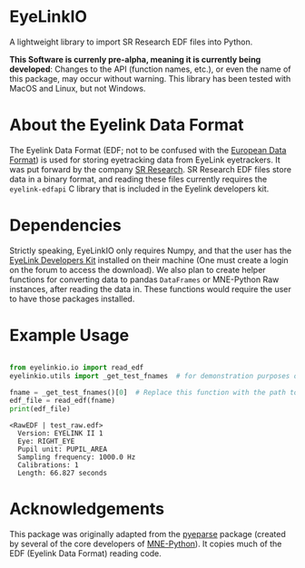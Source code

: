 EyeLinkIO
=========

A lightweight library to import SR Research EDF files into Python.

**This Software is currenly pre-alpha, meaning it is currently being developed**: Changes to the API (function names, etc.), or even the name of this package, may occur without warning. This library has been tested with MacOS and Linux, but not Windows.

About the Eyelink Data Format
=============================

The Eyelink Data Format (EDF; not to be confused with the [European Data Format](<https://www.edfplus.info>)) is used for storing eyetracking data from EyeLink eyetrackers. It was put forward by the company [SR Research](<https://www.sr-research.com>). SR Research EDF files store data in a binary format, and reading these files currently requires the `eyelink-edfapi` C library that is included in the Eyelink developers kit.

Dependencies
============

Strictly speaking, EyeLinkIO only requires Numpy, and that the user has the [EyeLink Developers Kit](<https://www.sr-research.com/support/forum-3.html>) installed on their machine (One must create a login on the forum to access the download). We also plan to create helper functions for converting data to pandas `DataFrames` or MNE-Python Raw instances, after reading the data in. These functions would require the user to have those packages installed.

Example Usage
=============

```python

from eyelinkio.io import read_edf
eyelinkio.utils import _get_test_fnames  # for demonstration purposes only

fname = _get_test_fnames()[0]  # Replace this function with the path to your EDF file
edf_file = read_edf(fname)
print(edf_file)
```

```
<RawEDF | test_raw.edf> 
  Version: EYELINK II 1 
  Eye: RIGHT_EYE 
  Pupil unit: PUPIL_AREA 
  Sampling frequency: 1000.0 Hz 
  Calibrations: 1 
  Length: 66.827 seconds 
```

Acknowledgements
================

This package was originally adapted from the [pyeparse](<https://github.com/pyeparse/pyeparse>) package (created by several of the core developers of [MNE-Python](<https://mne.tools/dev/index.html>)). It copies much of the EDF (Eyelink Data Format) reading code. 
